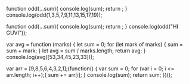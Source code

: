 function odd(...sum){
console.log(sum);
return ;
}
console.log(odd(1,3,5,7,9,11,13,15,17,19));



function odd(...sum){
console.log(sum);
return ;
}
console.log(odd("HI GUVI"));



var avg = function (marks) {
let sum = 0;
for (let mark of marks) {
sum = sum + mark;
}
let avg = sum / marks.length;
return avg;
}
console.log(avg([53,34,45,23,33]));



var arr = [9,8,5,6,4,3,2,1];(function() {
var sum = 0;
for (var i = 0; i <= arr.length; i++);{
sum += arr[i];
}
console.log(sum); 
return sum;
})();


